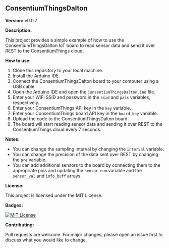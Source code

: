 ## ConsentiumThingsDalton

**Version:** v0.0.7

**Description:**

This project provides a simple example of how to use the ConsentiumThingsDalton IoT board to read sensor data and send it over REST to the ConsentiumThings cloud.

**How to use:**

1. Clone this repository to your local machine.
2. Install the Arduino IDE.
3. Connect the ConsentiumThingsDalton board to your computer using a USB cable.
4. Open the Arduino IDE and open the `ConsentiumThingsDalton.ino` file.
5. Enter your WiFi SSID and password in the `ssid` and `pass` variables, respectively.
6. Enter your ConsentiumThings API key in the `key` variable.
7. Enter your ConsentiumThings board API key in the `board_key` variable.
8. Upload the code to the ConsentiumThingsDalton board.
9. The board will start reading sensor data and sending it over REST to the ConsentiumThings cloud every 7 seconds.

**Notes:**

* You can change the sampling interval by changing the `interval` variable.
* You can change the precision of the data sent over REST by changing the `pre` variable.
* You can add additional sensors to the board by connecting them to the appropriate pins and updating the `sensor_num` variable and the `sensor_val` and `info_buff` arrays.

**License:**

This project is licensed under the MIT License.

**Badges:**

[![MIT License](https://img.shields.io/badge/license-MIT-blue.svg)](LICENSE)

**Contributing:**

Pull requests are welcome. For major changes, please open an issue first to discuss what you would like to change.
